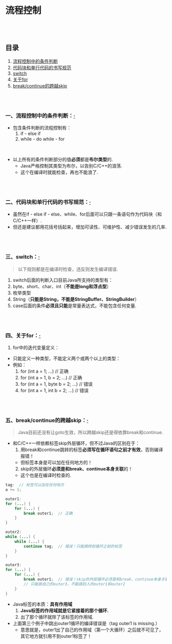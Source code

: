 # 流程控制

<br><br>

## 目录

1. [流程控制中的条件判断](#一流程控制中的条件判断)
2. [代码块和单行代码的书写规范](#二代码块和单行代码的书写规范)
3. [switch](#三switch)
4. [关于for](#四关于for)
5. [break/continue的跨越skip](#五breakcontinue的跨越skip)

<br><br>

### 一、流程控制中的条件判断：[·](#目录)

- 包含条件判断的流程控制有：
  1. if - else if
  2. while - do while - for

<br>

- 以上所有的条件判断部分的值**必须**都是**布尔类型**的.
  - Java严格控制其类型为布尔，以告别C/C++的浪荡.
  - 这个在编译时就能检查，再也不能浪了.

<br><br>

### 二、代码块和单行代码的书写规范：[·](#目录)

- 虽然在if - else if - else、while、for后面可以只跟一条语句作为代码块（和C/C++一样）.
- 但还是建议都用花括号括起来，增加可读性、可维护性、减少错误发生的几率.

<br><br>

### 三、switch：[·](#目录)
> 以下规则都是在编译时检查，违反则发生编译错误.

1. switch后面的判断入口目前Java所支持的类型有：
  1. byte、short、char、int（**不能是long和浮点型**）
  2. 枚举类型
  3. String（**只能是String，不能是StringBuffer、StringBuilder**）
2. case后面的条件**必须且只能**是常量表达式，不能包含任何变量.

<br><br>

### 四、关于for：[·](#目录)

1. for中的迭代变量定义：
  - 只能定义一种类型，不能定义两个或两个以上的类型：
  - 例如：
    1. for (int a = 1; ...)  // 正确
    2. for (int a = 1, b = 2; ...)  // 正确
    3. for (int a = 1, byte b = 2; ...)  // 错误
    4. for (int a = 1, int b = 2; ...)  // 错误

<br><br>

### 五、break/continue的跨越skip：[·](#目录)
> Java目前还没有让goto生效，所以跨越skip还是得依靠break和continue.

- 和C/C++一样依赖标签skip外层循环，但不过Java的区别在于：
  1. 用break和continue跳转的标签**必须写在循环语句之前才有效**，否则编译报错！
    - 但标签本身是可以加在任何地方的！
  2. skip的外层循环**必须是和break、continue本身关联**的！
    - 这个也是在编译时检查的.

```Java
tag:  // 标签可以加在任何地方
a += 1;

outer1:
for (...) {
    for (...) {
        break outer1;  // 正确
    }
}

outer2:
while (...) {
    while (...) {
        continue tag;  // 错误！只能跳转到循环之前的标签
    }
}

outer3:
for (...) {
    for (...) {
        break outer1;  // 错误！skip的外层循环必须是和break、continue本身关联的
        // 只能跳自己的outer3，不能跳别人的outer1和outer2
    }
}
```

- Java标签的本质：**具有作用域**
  1. **Java标签的作用域就是它紧接着的那个循环.**
  2. 出了那个循环就除了该标签的作用域.
- 上面第三个例子中跳出outer1循环的编译错误是（tag outer1 is missing.）
  - 意思就是，outer1出了自己的作用域（第一个大循环）之后就不可见了，其它地方就引用不到outer1标签了！
